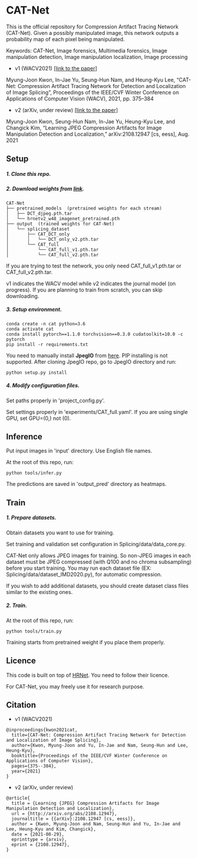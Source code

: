 # CAT-Net
This is the official repository for Compression Artifact Tracing Network (CAT-Net). Given a possibly manipulated image, this network outputs a probability map of each pixel being manipulated.

Keywords: CAT-Net, Image forensics, Multimedia forensics, Image manipulation detection, Image manipulation localization, Image processing

* v1 (WACV2021) [[link to the paper]](https://openaccess.thecvf.com/content/WACV2021/html/Kwon_CAT-Net_Compression_Artifact_Tracing_Network_for_Detection_and_Localization_of_WACV_2021_paper.html)


Myung-Joon Kwon, In-Jae Yu, Seung-Hun Nam, and Heung-Kyu Lee, “CAT-Net: Compression Artifact Tracing Network for Detection and Localization of Image Splicing”, Proceedings of the IEEE/CVF Winter Conference on Applications of Computer Vision (WACV), 2021, pp. 375–384

* v2 (arXiv, under review) [[link to the paper]](https://arxiv.org/abs/2108.12947)


Myung-Joon Kwon, Seung-Hun Nam, In-Jae Yu, Heung-Kyu Lee, and Changick Kim, “Learning JPEG Compression Artifacts for Image Manipulation Detection and Localization,” arXiv:2108.12947 [cs, eess], Aug. 2021

## Setup
##### 1. Clone this repo.

##### 2. Download weights from [link](https://drive.google.com/drive/folders/1hBEfnFtGG6q_srBHVEmbF3fTq0IhP8jq?usp=sharing).
````
CAT-Net
├── pretrained_models  (pretrained weights for each stream)
│   ├── DCT_djpeg.pth.tar
│   └── hrnetv2_w48_imagenet_pretrained.pth
├── output  (trained weights for CAT-Net)
│   └── splicing_dataset
│       ├── CAT_DCT_only
│       │   └── DCT_only_v2.pth.tar
│       └── CAT_full
│           └── CAT_full_v1.pth.tar
│           └── CAT_full_v2.pth.tar
````
If you are trying to test the network, you only need CAT_full_v1.pth.tar or CAT_full_v2.pth.tar.

v1 indicates the WACV model while v2 indicates the journal model (on progress). If you are planning to train from scratch, you can skip downloading.

##### 3. Setup environment.
````
conda create -n cat python=3.6
conda activate cat
conda install pytorch==1.1.0 torchvision==0.3.0 cudatoolkit=10.0 -c pytorch
pip install -r requirements.txt
````
You need to manually install **JpegIO** from [here](https://github.com/dwgoon/jpegio). PIP installing is not supported.
After cloning JpegIO repo, go to JpegIO directory and run:
````
python setup.py install
````

##### 4. Modify configuration files.
Set paths properly in 'project_config.py'.

Set settings properly in 'experiments/CAT_full.yaml'. If you are using single GPU, set GPU=(0,) not (0).


## Inference
Put input images in 'input' directory. Use English file names.

At the root of this repo, run:
````
python tools/infer.py
````
The predictions are saved in 'output_pred' directory as heatmaps.

## Train
##### 1. Prepare datasets.
Obtain datasets you want to use for training.

Set training and validation set configuration in Splicing/data/data_core.py.

CAT-Net only allows JPEG images for training. 
So non-JPEG images in each dataset must be JPEG compressed (with Q100 and no chroma subsampling) before you start training.
You may run each dataset file (EX: Splicing/data/dataset_IMD2020.py), for automatic compression.

If you wish to add additional datasets, you should create dataset class files similar to the existing ones.

##### 2. Train.
At the root of this repo, run:
````
python tools/train.py
````
Training starts from pretrained weight if you place them properly.

## Licence
This code is built on top of [HRNet](https://github.com/HRNet/HRNet-Semantic-Segmentation). You need to follow their licence.

For CAT-Net, you may freely use it for research purpose.

## Citation
* v1 (WACV2021)
````
@inproceedings{kwon2021cat,
  title={CAT-Net: Compression Artifact Tracing Network for Detection and Localization of Image Splicing},
  author={Kwon, Myung-Joon and Yu, In-Jae and Nam, Seung-Hun and Lee, Heung-Kyu},
  booktitle={Proceedings of the IEEE/CVF Winter Conference on Applications of Computer Vision},
  pages={375--384},
  year={2021}
}
````
* v2 (arXiv, under review)
````
@article{
  title = {Learning {JPEG} Compression Artifacts for Image Manipulation Detection and Localization},
  url = {http://arxiv.org/abs/2108.12947},
  journaltitle = {{arXiv}:2108.12947 [cs, eess]},
  author = {Kwon, Myung-Joon and Nam, Seung-Hun and Yu, In-Jae and Lee, Heung-Kyu and Kim, Changick},
  date = {2021-08-29},
  eprinttype = {arxiv},
  eprint = {2108.12947},
}
````
